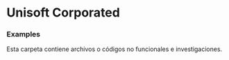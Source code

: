 # Unisoft Corporated

### Examples

Esta carpeta contiene archivos o códigos no funcionales e investigaciones.
